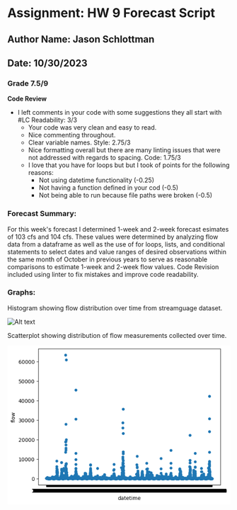 # Assignment: HW 9 Forecast Script
## Author Name: Jason Schlottman
## Date: 10/30/2023
 
###
### Grade 7.5/9
**Code Review**
- I left comments in your code with some suggestions they all start with #LC 
Readability: 3/3 
    - Your code was very clean and easy to read. 
    - Nice commenting throughout. 
    - Clear variable names. 
Style: 2.75/3
    - Nice formatting overall but there are many linting issues that were not addressed with regards to spacing. 
Code:  1.75/3
    - I love that you have for loops but but I took of points for the following reasons: 
      - Not using datetime functionality (-0.25)
      - Not having a function defined in your cod (-0.5)
      - Not being able to run because file paths were broken (-0.5)




### Forecast Summary:
For this week's forecast I determined 1-week and 2-week forecast esimates of 103 cfs and 104 cfs. These values were determined by analyzing flow data from a dataframe as well as the use of for loops, lists, and conditional statements to select dates and value ranges of desired observations within the same month of October in previous years to serve as reasonable comparisons to estimate 1-week and 2-week flow values. 
Code Revision included using linter to fix mistakes and improve code readability. 

### Graphs:
Histogram showing flow distribution over time from streamguage dataset.

![Alt text](image.png)

Scatterplot showing distribution of flow measurements collected over time.

![Alt text](image-1.png)

 